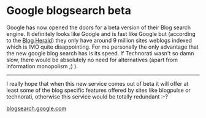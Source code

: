 # Google blogsearch beta

Google has now opened the doors for a beta version of their Blog search engine. It definitely looks like Google and is fast like Google but (according to the <a href="http://www.blogherald.com/2005/09/14/google-blog-search-reviewed/">Blog Herald</a>) they only have around 9 million sites weblogs indexed which is IMO quite disappointing. For me personally the only advantage that the new google blog search has is its speed. If Technorati wasn't so damn slow, there would be absolutely no need for alternatives (apart from information monopolism ;) ).

-------------------------------



I really hope that when this new service comes out of beta it will offer at least some of the blog specific features offered by sites like blogpulse or technorati, otherwise this service would be totally redundant :-?



<a href="http://blogsearch.google.com/blogsearch">blogsearch.google.com</a>